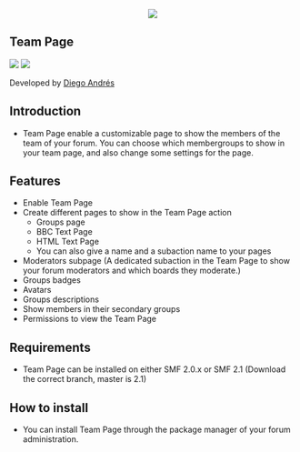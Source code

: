  <p align="center">
    <img src="https://smftricks.com/logos/logo.png">
 </p>

## Team Page
<img src="https://img.shields.io/badge/License-MPL 2.0-a05a3f?style=flat-square"> <img src="https://img.shields.io/badge/SMF-2.0-3f73a0?style=flat-square">

Developed by [Diego Andrés](https://github.com/DiegoAndresCortes)

## Introduction
* Team Page enable a customizable page to show the members of the team of your forum. You can choose which membergroups to show in your team page, and also change some settings for the page.

## Features
- Enable Team Page
- Create different pages to show in the Team Page action
  - Groups page
  - BBC Text Page
  - HTML Text Page
  - You can also give a name and a subaction name to your pages
- Moderators subpage (A dedicated subaction in the Team Page to show your forum moderators and which boards they moderate.)
- Groups badges
- Avatars
- Groups descriptions
- Show members in their secondary groups
- Permissions to view the Team Page

## Requirements
* Team Page can be installed on either SMF 2.0.x or SMF 2.1 (Download the correct branch, master is 2.1)

## How to install
* You can install Team Page through the package manager of your forum administration.
